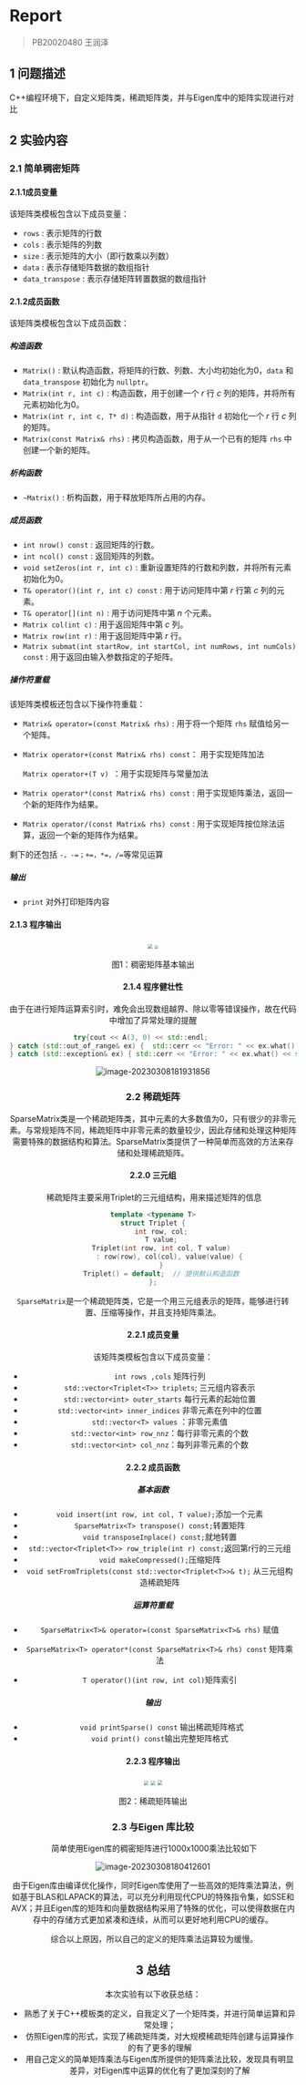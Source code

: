 # Report

> PB20020480 王润泽

## 1 问题描述

​	C++编程环境下，自定义矩阵类，稀疏矩阵类，并与Eigen库中的矩阵实现进行对比

## 2 实验内容

### 2.1 简单稠密矩阵

#### 2.1.1成员变量

该矩阵类模板包含以下成员变量：

- `rows` : 表示矩阵的行数
- `cols` : 表示矩阵的列数
- `size` : 表示矩阵的大小（即行数乘以列数）
- `data` : 表示存储矩阵数据的数组指针
- `data_transpose` : 表示存储矩阵转置数据的数组指针

#### 2.1.2成员函数

该矩阵类模板包含以下成员函数：

##### 构造函数

- `Matrix()` : 默认构造函数，将矩阵的行数、列数、大小均初始化为0，`data` 和 `data_transpose` 初始化为 `nullptr`。
- `Matrix(int r, int c)` : 构造函数，用于创建一个 $r$ 行 $c$ 列的矩阵，并将所有元素初始化为0。
- `Matrix(int r, int c, T* d)` : 构造函数，用于从指针 `d` 初始化一个 $r$ 行 $c$ 列的矩阵。
- `Matrix(const Matrix& rhs)` : 拷贝构造函数，用于从一个已有的矩阵 `rhs` 中创建一个新的矩阵。

##### 析构函数

- `~Matrix()` : 析构函数，用于释放矩阵所占用的内存。

##### 成员函数

- `int nrow() const` : 返回矩阵的行数。
- `int ncol() const` : 返回矩阵的列数。
- `void setZeros(int r, int c)` : 重新设置矩阵的行数和列数，并将所有元素初始化为0。
- `T& operator()(int r, int c) const` : 用于访问矩阵中第 $r$ 行第 $c$ 列的元素。
- `T& operator[](int n)` : 用于访问矩阵中第 $n$ 个元素。
- `Matrix col(int c)` : 用于返回矩阵中第 $c$ 列。
- `Matrix row(int r)` : 用于返回矩阵中第 $r$ 行。
- `Matrix submat(int startRow, int startCol, int numRows, int numCols) const` : 用于返回由输入参数指定的子矩阵。

##### 操作符重载

该矩阵类模板还包含以下操作符重载：

- `Matrix& operator=(const Matrix& rhs)` : 用于将一个矩阵 `rhs` 赋值给另一个矩阵。

- `Matrix operator+(const Matrix& rhs) const`： 用于实现矩阵加法

  `Matrix operator+(T v) `：用于实现矩阵与常量加法

- `Matrix operator*(const Matrix& rhs) const` : 用于实现矩阵乘法，返回一个新的矩阵作为结果。
- `Matrix operator/(const Matrix& rhs) const` : 用于实现矩阵按位除法运算，返回一个新的矩阵作为结果。

剩下的还包括 `-，-=；+=，*=，/=`等常见运算

##### 输出

- `print` 对外打印矩阵内容

#### 2.1.3 程序输出
<center class="half">
<img src="D:\ComputerScience\cs_CG\USTC_CG_2023s\Hw1_matrix_class\report\dense_mat.png" style="zoom:50%;" />
<img src="D:\ComputerScience\cs_CG\USTC_CG_2023s\Hw1_matrix_class\report\dense_op.png"style="zoom:35%;" />
<center><p> 图1：稠密矩阵基本输出


#### 2.1.4 程序健壮性

​	由于在进行矩阵运算索引时，难免会出现数组越界、除以零等错误操作，故在代码中增加了异常处理的提醒

```c++
try{cout << A(3, 0) << std::endl;      
} catch (std::out_of_range& ex) {  std::cerr << "Error: " << ex.what() << std::endl;
} catch (std::exception& ex) { std::cerr << "Error: " << ex.what() << std::endl;}
```

![image-20230308181931856](C:\Users\Lenovo\AppData\Roaming\Typora\typora-user-images\image-20230308181931856.png)

### 2.2 稀疏矩阵

​	SparseMatrix类是一个稀疏矩阵类，其中元素的大多数值为0，只有很少的非零元素。与常规矩阵不同，稀疏矩阵中非零元素的数量较少，因此存储和处理这种矩阵需要特殊的数据结构和算法。SparseMatrix类提供了一种简单而高效的方法来存储和处理稀疏矩阵。

#### 2.2.0 三元组

​	稀疏矩阵主要采用Triplet的三元组结构，用来描述矩阵的信息

```c++
template <typename T>
struct Triplet {
    int row, col;
    T value;
    Triplet(int row, int col, T value)
        : row(row), col(col), value(value) {
    }
    Triplet() = default;  // 提供默认构造函数
};
```

`SparseMatrix`是一个稀疏矩阵类，它是一个用三元组表示的矩阵，能够进行转置、压缩等操作，并且支持矩阵乘法。

#### 2.2.1 成员变量

该矩阵类模板包含以下成员变量：

- `int rows ,cols` 矩阵行列
- `std::vector<Triplet<T>> triplets`;   三元组内容表示
- `std::vector<int> outer_starts` 每行元素的起始位置
- `std::vector<int> inner_indices`  非零元素在列中的位置
- `std::vector<T> values` ：非零元素值
- `std::vector<int> row_nnz`：每行非零元素的个数
- `std::vector<int> col_nnz`：每列非零元素的个数

#### 2.2.2 成员函数

##### 基本函数

-  `void insert(int row, int col, T value);`添加一个元素
- `SparseMatrix<T> transpose() const;`转置矩阵
- `void transposeInplace() const;`就地转置
- `std::vector<Triplet<T>> row_triple(int r) const;`返回第r行的三元组
- `void makeCompressed();`压缩矩阵
- `void setFromTriplets(const std::vector<Triplet<T>>& t);` 从三元组构造稀疏矩阵

##### 运算符重载

- `SparseMatrix<T>& operator=(const SparseMatrix<T>& rhs)` 赋值

- `SparseMatrix<T> operator*(const SparseMatrix<T>& rhs) const` 矩阵乘法
-  `T operator()(int row, int col)`矩阵索引 

##### 输出

- ` void printSparse() const` 输出稀疏矩阵格式
- `void print() const`输出完整矩阵格式

#### 2.2.3 程序输出
<center class="half">
<img src="D:\ComputerScience\cs_CG\USTC_CG_2023s\Hw1_matrix_class\report\A_sp.png"style="zoom:48%;" />
<img src="D:\ComputerScience\cs_CG\USTC_CG_2023s\Hw1_matrix_class\report\B_sp.png"style="zoom:50%;" />
<img src="D:\ComputerScience\cs_CG\USTC_CG_2023s\Hw1_matrix_class\report\AxB_sp.png"style="zoom:53%;" />
<center><p> 图2：稀疏矩阵输出



### 2.3 与Eigen 库比较

​	简单使用Eigen库的稠密矩阵进行1000x1000乘法比较如下

![image-20230308180412601](C:\Users\Lenovo\AppData\Roaming\Typora\typora-user-images\image-20230308180412601.png)

​	由于Eigen库由编译优化操作，同时Eigen库使用了一些高效的矩阵乘法算法，例如基于BLAS和LAPACK的算法，可以充分利用现代CPU的特殊指令集，如SSE和AVX；并且Eigen库的矩阵和向量数据结构采用了特殊的优化，可以使得数据在内存中的存储方式更加紧凑和连续，从而可以更好地利用CPU的缓存。

​	综合以上原因，所以自己的定义的矩阵乘法运算较为缓慢。

## 3 总结

本次实验有以下收获总结：

- 熟悉了关于C++模板类的定义，自我定义了一个矩阵类，并进行简单运算和异常处理；
- 仿照Eigen库的形式，实现了稀疏矩阵类，对大规模稀疏矩阵创建与运算操作的有了更多的理解
- 用自己定义的简单矩阵乘法与Eigen库所提供的矩阵乘法比较，发现具有明显差异，对Eigen库中运算的优化有了更加深刻的了解
